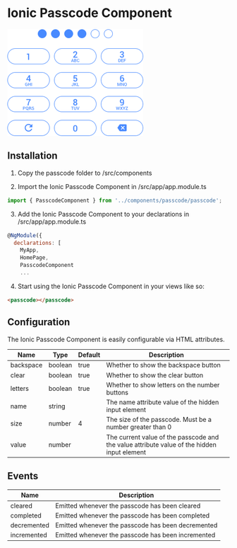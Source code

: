 # Ionic Passcode Component

![Ionic Passcode Component](screenshot.png)

## Installation

1. Copy the passcode folder to /src/components

2. Import the Ionic Passcode Component in /src/app/app.module.ts

```javascript
import { PasscodeComponent } from '../components/passcode/passcode';
```

3. Add the Ionic Passcode Component to your declarations in /src/app/app.module.ts

```javascript
@NgModule({
  declarations: [
    MyApp,
    HomePage,
    PasscodeComponent
    ...
```

4. Start using the Ionic Passcode Component in your views like so:

```html
<passcode></passcode>
```

## Configuration

The Ionic Passcode Component is easily configurable via HTML attributes.

Name      | Type    | Default | Description
--------- | ------- | ------- | -----------
backspace | boolean | true    | Whether to show the backspace button
clear     | boolean | true    | Whether to show the clear button
letters   | boolean | true    | Whether to show letters on the number buttons
name      | string  |         | The name attribute value of the hidden input element
size      | number  | 4       | The size of the passcode. Must be a number greater than 0
value     | number  |         | The current value of the passcode and the value attribute value of the hidden input element

## Events

Name        | Description
----------- | -----------
cleared     | Emitted whenever the passcode has been cleared
completed   | Emitted whenever the passcode has been completed
decremented | Emitted whenever the passcode has been decremented
incremented | Emitted whenever the passcode has been incremented
